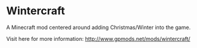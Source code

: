 # Wintercraft
A Minecraft mod centered around adding Christmas/Winter into the game.

Visit here for more information: http://www.gpmods.net/mods/wintercraft/
